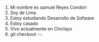 1. Mi nombre es samuel Reyes Condori
2. Soy de Lima
3. Estoy estudiando Desarrollo de Sofware
4. Estoy casado
5. Vivo actualmente en Chiclayo
6. git checkout --.
